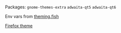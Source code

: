 Packages: `gnome-themes-extra` `adwaita-qt5` `adwaita-qt6`

Env vars from [theming.fish](./theming.fish)

[Firefox theme](https://addons.mozilla.org/en-US/firefox/addon/tomorrow-night/)

